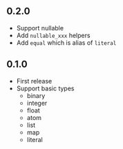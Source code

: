 ## 0.2.0

- Support nullable
- Add `nullable_xxx` helpers
- Add `equal` which is alias of `literal`

## 0.1.0

- First release
- Support basic types
  - binary
  - integer
  - float
  - atom
  - list
  - map
  - literal
